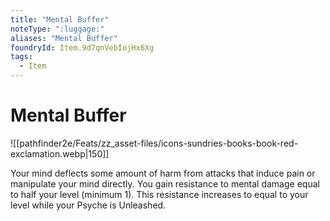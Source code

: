 ```yaml
---
title: "Mental Buffer"
noteType: ":luggage:"
aliases: "Mental Buffer"
foundryId: Item.9d7qnVebIojHx6Xg
tags:
  - Item
---
```


# Mental Buffer
![[pathfinder2e/Feats/zz_asset-files/icons-sundries-books-book-red-exclamation.webp|150]]

Your mind deflects some amount of harm from attacks that induce pain or manipulate your mind directly. You gain resistance to mental damage equal to half your level (minimum 1). This resistance increases to equal to your level while your Psyche is Unleashed.
